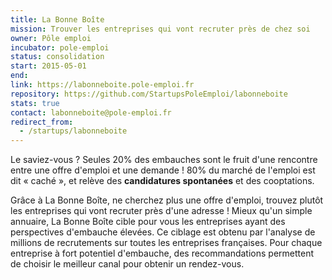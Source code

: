 ```yaml
---
title: La Bonne Boîte
mission: Trouver les entreprises qui vont recruter près de chez soi
owner: Pôle emploi
incubator: pole-emploi
status: consolidation
start: 2015-05-01
end:
link: https://labonneboite.pole-emploi.fr
repository: https://github.com/StartupsPoleEmploi/labonneboite
stats: true
contact: labonneboite@pole-emploi.fr
redirect_from:
  - /startups/labonneboite
---
```


Le saviez-vous ? Seules 20% des embauches sont le fruit d'une rencontre entre une offre d'emploi et une demande ! 80% du marché de l'emploi est dit « caché », et relève des **candidatures spontanées** et des cooptations.

Grâce à La Bonne Boîte, ne cherchez plus une offre d'emploi, trouvez plutôt les entreprises qui vont recruter près d'une adresse ! Mieux qu'un simple annuaire, La Bonne Boîte cible pour vous les entreprises ayant des perspectives d'embauche élevées. Ce ciblage est obtenu par l'analyse de millions de recrutements sur toutes les entreprises françaises. Pour chaque entreprise à fort potentiel d'embauche, des recommandations permettent de choisir le meilleur canal pour obtenir un rendez-vous.
